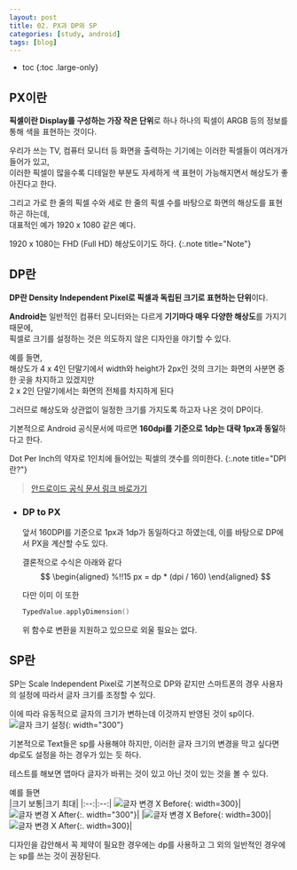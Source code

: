 ```yaml
---
layout: post
title: 02. PX과 DP와 SP
categories: [study, android]
tags: [blog]
---
```


- toc
{:toc .large-only}

## PX이란
**픽셀이란 Display를 구성하는 가장 작은 단위**로 하나 하나의 픽셀이 ARGB 등의 정보를 통해 색을 표현하는 것이다.

우리가 쓰는 TV, 컴퓨터 모니터 등 화면을 출력하는 기기에는 이러한 픽셀들이 여러개가 들어가 있고,    
이러한 픽셀이 많을수록 디테일한 부분도 자세하게 색 표현이 가능해지면서 해상도가 좋아진다고 한다.

그리고 가로 한 줄의 픽셀 수와 세로 한 줄의 픽셀 수를 바탕으로 화면의 해상도를 표현하곤 하는데,    
대표적인 예가 1920 x 1080 같은 예다.

1920 x 1080는 FHD (Full HD) 해상도이기도 하다.
{:.note title="Note"}

## DP란

**DP란 Density Independent Pixel로 픽셀과 독립된 크기로 표현하는 단위**이다.

**Android는** 일반적인 컴퓨터 모니터와는 다르게 **기기마다 매우 다양한 해상도**를 가지기 때문에,    
픽셀로 크기를 설정하는 것은 의도하지 않은 디자인을 야기할 수 있다.

예를 들면,    
해상도가 4 x 4인 단말기에서 width와 height가 2px인 것의 크기는 화면의 사분면 중 한 곳을 차지하고 있겠지만    
2 x 2인 단말기에서는 화면의 전체를 차지하게 된다

그러므로 해상도와 상관없이 일정한 크기를 가지도록 하고자 나온 것이 DP이다.




기본적으로 Android 공식문서에 따르면 **160dpi를 기준으로 1dp는 대략 1px과 동일**하다고 한다. 

Dot Per Inch의 약자로 1인치에 들어있는 픽셀의 갯수를 의미한다.
{:.note title="DPI란?"}

>[안드로이드 공식 문서 링크 바로가기]("https://developer.android.com/training/multiscreen/screendensities?hl=ko")

+ ### DP to PX
  앞서 160DPI를 기준으로 1px과 1dp가 동일하다고 하였는데, 이를 바탕으로 DP에서 PX을 계산할 수도 있다.

  결론적으로 수식은 아래와 같다
  $$
  \begin{aligned} %!!15
    px = dp * (dpi / 160)
  \end{aligned}
  $$

    다만 이미 이 또한
    ```kotlin
    TypedValue.applyDimension()
    ```
    위 함수로 변환을 지원하고 있으므로 외울 필요는 없다.

## SP란

SP는 Scale Independent Pixel로 기본적으로 DP와 같지만 스마트폰의 경우 사용자의 설정에 따라서 글자 크기를 조정할 수 있다.

이에 따라 유동적으로 글자의 크기가 변하는데 이것까지 반영된 것이 sp이다.
![글자 크기 설정](../../../assets/img/study/android/2_Font_Setting.jpg){: width="300"}

기본적으로 Text들은 sp를 사용해야 하지만, 이러한 글자 크기의 변경을 막고 싶다면 dp로도 설정을 하는 경우가 있는 듯 하다.

테스트를 해보면 앱마다 글자가 바뀌는 것이 있고 아닌 것이 있는 것을 볼 수 있다.

예를 들면     
|크기 보통|크기 최대|
|:--:|:--:|
![글자 변경 X Before](../../../assets/img/study/android/2_글자_안바뀜_before.jpg){: width=300}|![글자 변경 X After](../../../assets/img/study/android/2_글자_안바뀜_after.jpg){:. width="300"}|
|![글자 변경 X Before](../../../assets/img/study/android/2_글자_바뀜_before.jpg){: width=300}|![글자 변경 X After](../../../assets/img/study/android/2_글자_바뀜_after.jpg){:. width=300}|

디자인을 감안해서 꼭 제약이 필요한 경우에는 dp를 사용하고 그 외의 일반적인 경우에는 sp를 쓰는 것이 권장된다.